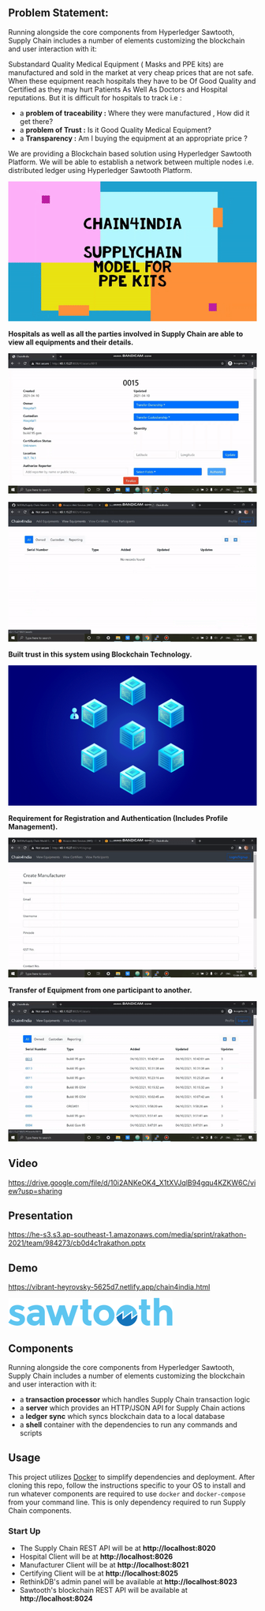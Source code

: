 ## Problem Statement:

Running alongside the core components from Hyperledger Sawtooth, Supply Chain
includes a number of elements customizing the blockchain and user interaction
with it:

Substandard Quality Medical Equipment ( Masks and PPE kits) are manufactured 
and sold in the market at very cheap prices that are not safe. 
When these equipment reach hospitals they have to be Of Good Quality and Certified 
as they may hurt Patients As Well As Doctors and Hospital reputations. 
But it is difficult for hospitals to track i.e : 

- a **problem of traceability :** Where they were manufactured , How did it get there?
- a **problem of Trust :** Is it Good Quality Medical Equipment? 
- a **Transparency :** Am I buying the equipment at an appropriate price ? 


We are providing a Blockchain based solution using Hyperledger Sawtooth Platform. 
We will be able to establish a network between multiple nodes i.e. distributed ledger using Hyperledger Sawtooth Platform.

![img3](images/img3.gif)

**Hospitals as well as all the parties involved in Supply Chain are able to view all equipments and their details.**

![img1](images/img1.gif)

![img2](images/img2.gif)

**Built trust in this system using Blockchain Technology.**

![img6](images/img6.gif)

**Requirement for Registration and Authentication (Includes Profile Management).**

![img4](images/img4.gif)

**Transfer of Equipment from one participant to another.**

![img5](images/img5.gif)


## Video
https://drive.google.com/file/d/10i2ANKeOK4_X1tXVJqlB94gqu4KZKW6C/view?usp=sharing

## Presentation
https://he-s3.s3.ap-southeast-1.amazonaws.com/media/sprint/rakathon-2021/team/984273/cb0d4c1rakathon.pptx

## Demo
https://vibrant-heyrovsky-5625d7.netlify.app/chain4india.html


![Hyperledger Sawtooth](images/sawtooth_logo_light_blue-small.png)


## Components

Running alongside the core components from Hyperledger Sawtooth, Supply Chain
includes a number of elements customizing the blockchain and user interaction
with it:

- a **transaction processor** which handles Supply Chain transaction logic
- a **server** which provides an HTTP/JSON API for Supply Chain actions
- a **ledger sync** which syncs blockchain data to a local database
- a **shell** container with the dependencies to run any commands and scripts


## Usage

This project utilizes [Docker](https://www.docker.com/what-docker) to simplify
dependencies and deployment. After cloning this repo, follow the instructions
specific to your OS to install and run whatever components are required to use
`docker` and `docker-compose` from your command line. This is only dependency
required to run Supply Chain components.

### Start Up

- The Supply Chain REST API will be at **http://localhost:8020**
- Hospital Client will be at **http://localhost:8026**
- Manufacturer Client will be at **http://localhost:8021**
- Certifying Client will be at **http://localhost:8025**
- RethinkDB's admin panel will be available at **http://localhost:8023**
- Sawtooth's blockchain REST API will be available at **http://localhost:8024**

